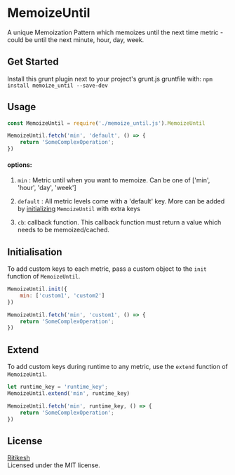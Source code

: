 # MemoizeUntil

A unique Memoization Pattern which memoizes until the next time metric - could be until the next minute, hour, day, week.

## Get Started

Install this grunt plugin next to your project's grunt.js gruntfile with: `npm install memoize_until --save-dev`

## Usage

```javascript
const MemoizeUntil = require('./memoize_until.js').MemoizeUntil

MemoizeUntil.fetch('min', 'default', () => { 
    return 'SomeComplexOperation'; 
})
```

#### options:
1. `min` : Metric until when you want to memoize. Can be one of ['min', 'hour', 'day', 'week']

2. `default` : All metric levels come with a 'default' key. More can be added by [initializing](#Initialisation) `MemoizeUntil` with extra keys

3. `cb`: callback function. This callback function must return a value which needs to be memoized/cached.

## Initialisation
To add custom keys to each metric, pass a custom object to the `init` function of `MemoizeUntil`.
```javascript
MemoizeUntil.init({ 
    min: ['custom1', 'custom2']
})

MemoizeUntil.fetch('min', 'custom1', () => { 
    return 'SomeComplexOperation'; 
})
```

## Extend
To add custom keys during runtime to any metric, use the `extend` function of `MemoizeUntil`.
```javascript
let runtime_key = 'runtime_key';
MemoizeUntil.extend('min', runtime_key)

MemoizeUntil.fetch('min', runtime_key, () => { 
    return 'SomeComplexOperation'; 
})
```

## License
[Ritikesh](https://ritikesh.github.io)  
Licensed under the MIT license.